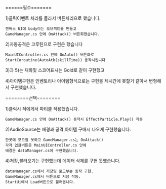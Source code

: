 ======필수=======

1)클릭이벤트 처리를 몰라서 버튼처리으로 했습니다.

    캔버스 UI에 body라는 오브젝트를 만들고     
    GameManager.cs 안에 OnAttack() 버튼화했습니다.
   
2)자동공격은 코루틴으로 구현은 했습니다

    MainUIController.cs 안에 OnAuto() 버튼화로
    StartCoroutine(AutoAtk(skillTime)) 동작시킵니다
   
3)과 5)는 재화및 스코어표시는  Gold로 같이 구현했고
  
4)아이템구현은 인벤토리나 아이템형식으로는 구현을 제시간에 못할거 같아서 변형해서 구현했습니다. 

========선택========

1)클릭시 적에게서 파티클 적용했습니다.

    GameManager.cs 안에 OnAttack() 동작시 EffectParticle.Play() 작동
    
2)AudioSource는 배경과 공격,아이템 구매시 나오게 구현했습니다.

    한곳에 모으질 못하고 GameManager.cs는 OnAttack() 
    각각 업글버튼은 MainUIController.cs 안에 
    배경은 dataManager.cs에 구현했습니다.
    
4)저장,불러오기는 구현했는데 데이터 삭제를 구현 못했습니다.

    dataManager.cs에서 저장및 로드부분 동작 구현.
    GameManager.cs에서 버튼으로 저장 작동.
    StartUi에서 Load버튼으로 불러옵니다.
